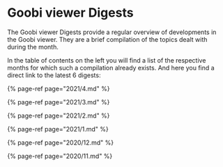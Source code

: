 # Goobi viewer Digests

The Goobi viewer Digests provide a regular overview of developments in the Goobi viewer. They are a brief compilation of the topics dealt with during the month. 

In the table of contents on the left you will find a list of the respective months for which such a compilation already exists. And here you find a direct link to the latest 6 digests:

{% page-ref page="2021/4.md" %}

{% page-ref page="2021/3.md" %}

{% page-ref page="2021/2.md" %}

{% page-ref page="2021/1.md" %}

{% page-ref page="2020/12.md" %}

{% page-ref page="2020/11.md" %}

